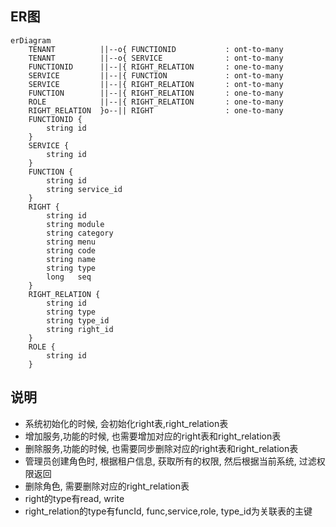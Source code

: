 ## ER图
```mermaid
erDiagram
	TENANT			||--o{ FUNCTIONID			: ont-to-many
	TENANT			||--o{ SERVICE				: ont-to-many
    FUNCTIONID  	||--|{ RIGHT_RELATION       : one-to-many
    SERVICE     	||--|{ FUNCTION     		: ont-to-many
	SERVICE     	||--|{ RIGHT_RELATION     	: ont-to-many
    FUNCTION    	||--|{ RIGHT_RELATION       : one-to-many
    ROLE        	||--|{ RIGHT_RELATION   	: one-to-many
    RIGHT_RELATION  }o--|| RIGHT        		: one-to-many
    FUNCTIONID {
        string id
    } 
	SERVICE {
        string id
    }
    FUNCTION {
        string id
        string service_id
    }
    RIGHT {
        string id
        string module
        string category
        string menu
        string code
        string name
        string type
		long   seq
    }
    RIGHT_RELATION {
        string id
		string type
        string type_id
        string right_id
    }
    ROLE {
        string id
    }
```

## 说明
- 系统初始化的时候, 会初始化right表,right_relation表
- 增加服务,功能的时候, 也需要增加对应的right表和right_relation表
- 删除服务,功能的时候, 也需要同步删除对应的right表和right_relation表
- 管理员创建角色时, 根据租户信息, 获取所有的权限, 然后根据当前系统, 过滤权限返回
- 删除角色, 需要删除对应的right_relation表
- right的type有read, write
- right_relation的type有funcId, func,service,role, type_id为关联表的主键
